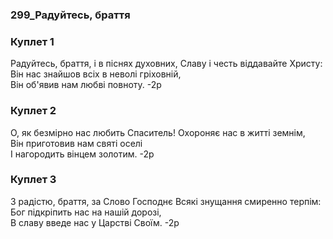 ### 299_Радуйтесь, браття
### Куплет 1
Радуйтесь, браття, і в піснях духовних, Славу і честь віддавайте Христу: <br/>Він нас знайшов всіх в неволі гріховній, <br/>Він об'явив нам любві повноту. -2р
### Куплет 2
О, як безмірно нас любить Спаситель! Охороняє нас в житті земнім, <br/>Він приготовив нам святі оселі <br/>І нагородить вінцем золотим. -2р
### Куплет 3
З радістю, браття, за Слово Господнє Всякі знущання смиренно терпім: <br/>Бог підкріпить нас на нашій дорозі, <br/>В славу введе нас у Царстві Своїм. -2р
